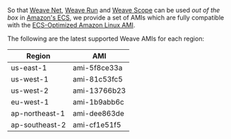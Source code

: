 So that [Weave Net](http://weave.works/net), [Weave Run](http://weave.works/run)
and [Weave Scope](http://weave.works/scope) can be used *out of the box* in
[Amazon's ECS](http://docs.aws.amazon.com/AmazonECS/latest/developerguide/Welcome.html),
we provide a set of AMIs which are fully compatible with the
[ECS-Optimized Amazon Linux AMI](https://aws.amazon.com/marketplace/pp/B00U6QTYI2).

The following are the latest supported Weave AMIs for each region:

<!--- This table is machine-parsed by setup.sh , please respect the format! -->

| Region         | AMI          |
|----------------|--------------|
| us-east-1      | ami-5f8ce33a |
| us-west-1      | ami-81c53fc5 |
| us-west-2      | ami-13766b23 |
| eu-west-1      | ami-1b9abb6c |
| ap-northeast-1 | ami-dee863de |
| ap-southeast-2 | ami-cf1e51f5 |
